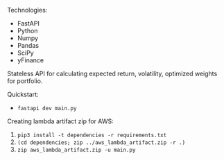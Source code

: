 Technologies:

-   FastAPI
-   Python
-   Numpy
-   Pandas
-   SciPy
-   yFinance

Stateless API for calculating expected return, volatility, optimized weights for
portfolio.

Quickstart:
- `fastapi dev main.py`

Creating lambda artifact zip for AWS:

1. `pip3 install -t dependencies -r requirements.txt`
2. `(cd dependencies; zip ../aws_lambda_artifact.zip -r .)`
3. `zip aws_lambda_artifact.zip -u main.py`
